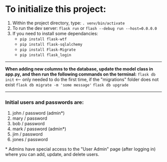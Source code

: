 # To initialize this project: #

1. Within the project directory, type: `. venv/bin/activate`
2. To run the dev server: `flask run` or `flash --debug run --host=0.0.0.0`
3. If you need to install some dependancies:
	- `pip install flask-wtf`
	- `pip install flask-sqlalchemy`
	- `pip install Flask-Migrate`
	- `pip install flask_login`

---

**When adding new columns to the database, update the model class in app.py, and then run the following commands on the terminal:**
`flask db init` <-- only needed to do the first time, if the "migrations" folder does not exist
`flask db migrate -m 'some message'`
`flask db upgrade`

---

### Initial users and passwords are: ###

1. john / password (admin*)
2. mary / password
3. bob / password
4. mark / password (admin*)
5. jim / password
6. jones / password

\* Admins have special access to the "User Admin" page (after logging in) where you can add, update, and delete users.